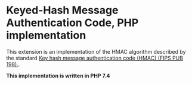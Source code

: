 # Keyed-Hash Message Authentication Code, PHP implementation

This extension is an implementation of the HMAC algorithm described by the standard [Key hash message authentication code (HMAC) (FIPS PUB 198).](https://nvlpubs.nist.gov/nistpubs/FIPS/NIST.FIPS.198-1.pdf).

**This implementation is written in PHP 7.4**
